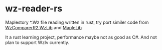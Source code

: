 # wz-reader-rs
Maplestory *.Wz file reading written in rust, try port similer code from [WzComparerR2.WzLib](https://github.com/Kagamia/WzComparerR2/tree/master/WzComparerR2.WzLib) and [MapleLib](https://github.com/lastbattle/MapleLib)

It a rust learning project, performance maybe not as good as C#. And not plan to support WzIv currently.